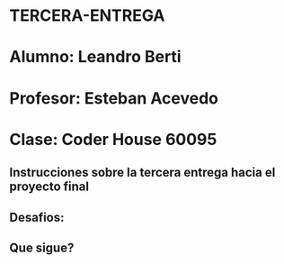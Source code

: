# TERCERA-ENTREGA

# Alumno: Leandro Berti
# Profesor: Esteban Acevedo
# Clase: Coder House 60095 

## Instrucciones sobre la tercera entrega hacia el proyecto final

## Desafios:

## Que sigue?